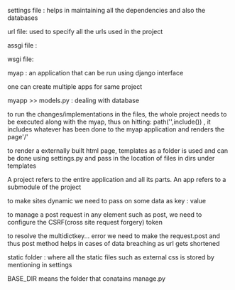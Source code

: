 settings file : helps in maintaining all the dependencies and also the databases

url file: used to specify all the urls used in the project

assgi file : 

wsgi file:  

myap : an application that can be run using django interface

one can create multiple apps for same project

myapp >> models.py : dealing with database

to run the changes/implementations in the  files, the whole project needs to be executed along with the myap, thus on hitting: path('',include()) , it includes whatever has been done to the myap application and renders the page'/'

to render a externally built html page, templates as a folder is used and can be done using settings.py and pass in the location of files in dirs under templates

A project refers to the entire application and all its parts. An app refers to a submodule of the project

to make sites dynamic we need to pass on some data as key : value

to manage a post request in any element such as post, we need to configure the CSRF(cross site request forgery) token

to resolve the multidictkey... error we need to make the request.post and thus post method helps in cases of data breaching as url gets shortened

static folder : where all the static files such as external css is stored by mentioning in settings

BASE_DIR means the folder that conatains manage.py

